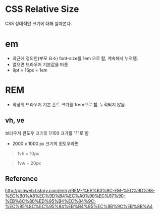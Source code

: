 # CSS Relative Size

CSS 상대적인 크기에 대해 알아본다.

# em

- 최근에 정의한(부모 요소) font-size를 1em 으로 함, 계속해서 누적됌.
- 없으면 브라우저 기본값을 따름
- 9pt = 16px = 1em



# REM

- 최상위 브라우저 기본 폰트 크기를 1rem으로 함, 누적되지 않음.



## vh, ve

브라우저 윈도우 크기의 1/100 크기를 "1"로 함

- 2000 x 1000 px 크기의 윈도우라면

> 1vh = 10px

> 1vw = 20px



## Reference

http://pshweb.tistory.com/entry/REM-%EA%B3%BC-EM-%EC%9D%98-%EC%B0%A8%EC%9D%B4%EC%A0%90%EC%97%90-%EB%8C%80%ED%95%B4%EC%84%9C-%EC%95%8C%EC%95%84%EB%B4%85%EC%8B%9C%EB%8B%A4


